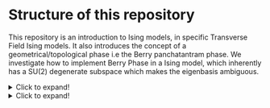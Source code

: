# Structure of this repository

This repository is an introduction to Ising models, in specific Transverse Field Ising models. It also introduces the concept of a geometrical/topological phase i.e the Berry panchatantram phase. We investigate how to implement Berry Phase in a Ising model, which inherently has a SU(2) degenerate subspace which makes the eigenbasis ambiguous.
<details>
  <summary>Click to expand!</summary>
  
  ## Classical Ising Model
 
We will investigate the basic theory of the Classical Ising model and ferromagnetism. Then we investigate a classical Ising chain and show how inherently a phase transition cannot exist in 1 dimension. However, as we investigate the 2D Ising model, we reproduce the standard result that there can exist a phase transition in 2 dimensions using the Peirlesis argument. We then simulate the 2D Ising Model using a naive Metropolis-Hasting algorithm and then an optimised Swendsen Wang Cluster Algorithm. We were able to prove the existence of phase transition in 2 dimensions as expected.
  
(All of these Classical Ising model simulations, in specific, have been studied a lot of times in previous works. I have merely included them for educational purposes and is not original research). 

</details>

<details>
  <summary>Click to expand!</summary>
  
  ## Tranverse Field Ising Model


